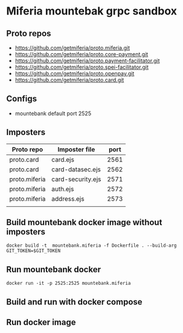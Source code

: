 # Miferia mountebak grpc sandbox

## Proto repos
* https://github.com/getmiferia/proto.miferia.git
* https://github.com/getmiferia/proto.core-payment.git
* https://github.com/getmiferia/proto.payment-facilitator.git
* https://github.com/getmiferia/proto.spei-facilitator.git
* https://github.com/getmiferia/proto.openpay.git
* https://github.com/getmiferia/proto.card.git

## Configs
* mountebank default port 2525
  
## Imposters
|  Proto repo | Imposter file  | port  | 
|---|---|---|
proto.card| card.ejs|    2561
proto.card| card-datasec.ejs| 2562
proto.miferia| card-security.ejs| 2571
proto.miferia| auth.ejs| 2572
proto.miferia| address.ejs| 2573
|||

## Build mountebank docker image without imposters
```
docker build -t  mountebank.miferia -f Dockerfile . --build-arg GIT_TOKEN=$GIT_TOKEN
```
## Run mountebank docker
```
docker run -it -p 2525:2525 mountebank.miferia
```
## Build and run with docker compose

## Run docker image